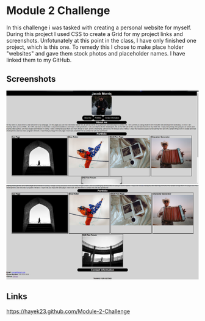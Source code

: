 # Module 2 Challenge
In this challenge i was tasked with creating a personal website for myself. During this project I used CSS to create a Grid for my project links and screenshots. Unfotunately at this point in the class, I have only finished one project, which is this one. To remedy this I chose to make place holder "websites" and gave them stock photos and placeholder names. I have linked them to my GitHub.

## Screenshots
![photo-one](./assets/personal-site-ss-1.png)
![photo-two](./assets/personal-site-ss-2.png)

## Links
https://hayek23.github.com/Module-2-Challenge
